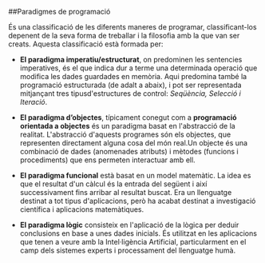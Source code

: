 ##Paradigmes de programació

És una classificació de les diferents maneres de programar, classificant-los depenent de la seva forma de treballar i la filosofia
amb la que van ser creats. Aquesta classificació està formada per:

* **El paradigma imperatiu/estructurat**, on predominen les sentencies imperatives, és el que indica dur a terme una determinada
operació que modifica les dades guardades en memòria. 
Aqui predomina també la programació estructurada (de adalt a abaix), i pot ser representada  mitjançant tres tipusd'estructures de 
control: _Seqüència, Selecció i Iteració_.

* **El paradigma d’objectes**, típicament conegut com a **programació orientada a objectes** és un paradigma basat en l'abstracció 
de la realitat. L'abstracció d'aquests programes són els objectes, que representen directament alguna cosa del món real.Un 
objecte és una combinació de dades (anomenades atributs) i mètodes (funcions i procediments) que ens permeten interactuar amb ell.

* **El paradigma funcional** està basat en un model matemàtic. La idea es que el resultat d'un càlcul és la entrada del següent
i així successivament fins arribar al resultat buscat. Era un llenguatge destinat a tot tipus d'aplicacions, però ha acabat 
destinat a investigació científica i aplicacions matemàtiques.

* **El paradigma lògic** consisteix en l'aplicació de la lògica per deduir conclusions en base a unes dades inicials. 
És utilitzat en les aplicacions que tenen a veure amb la Intel·ligència Artificial, particularment en el camp dels sistemes
experts i processament del llenguatge humà.
